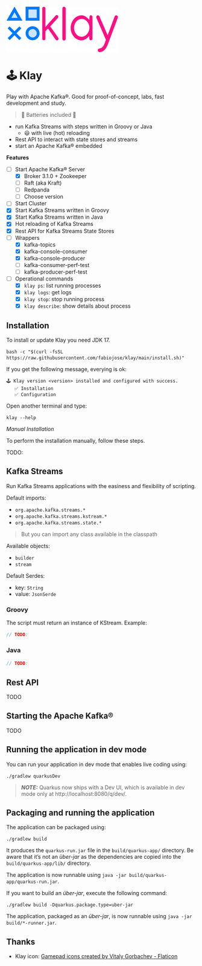 ![Kattlo](./artwork/klay-logo-small.png)

# 🕹️ Klay

Play with Apache Kafka®. Good for proof-of-concept, labs, fast development and study.

> 🔋 Batteries included 🔋

- run Kafka Streams with steps written in Groovy or Java
  - 😃 with live (hot) reloading
- Rest API to interact with state stores and streams
- start an Apache Kafka® embedded

__Features__

- [ ] Start Apache Kafka® Server
  - [x] Broker 3.1.0 + Zookeeper
  - [ ] Raft (aka Kraft)
  - [ ] Redpanda
  - [ ] Choose version
- [ ] Start Cluster
- [x] Start Kafka Streams written in Groovy
- [x] Start Kafka Streams written in Java
- [x] Hot reloading of Kafka Streams
- [x] Rest API for Kafka Streams State Stores
- [ ] Wrappers
  - [x] kafka-topics
  - [x] kafka-console-consumer
  - [x] kafka-console-producer
  - [ ] kafka-consumer-perf-test
  - [ ] kafka-producer-perf-test
- [ ] Operational commands
  - [x] `klay ps`: list running processes
  - [x] `klay logs`: get logs
  - [x] `klay stop`: stop running process
  - [x] `klay describe`: show details about process

## Installation

To install or update Klay you need JDK 17.

```console
bash -c "$(curl -fsSL https://raw.githubusercontent.com/fabiojose/klay/main/install.sh)"
```

If you get the following message, everying is ok:

```console
🕹️ Klay version <version> installed and configured with success.
   ✅ Installation
   ✅ Configuration
```

Open another terminal and type:

```console
klay --help
```

_Manual Installation_

To perform the installation manually, follow these steps.

TODO:

## Kafka Streams

Run Kafka Streams applications with the easiness and flexibility of scripting.

Default imports:

- `org.apache.kafka.streams.*`
- `org.apache.kafka.streams.kstream.*`
- `org.apache.kafka.streams.state.*`

> But you can import any class available in the classpath

Available objects:

- `builder`
- `stream`

Default Serdes:

- key: `String`
- value: `JsonSerde`

### Groovy

The script must return an instance of KStream. Example:

```groovy
// TODO:

```

### Java

```java
// TODO:

```

## Rest API

TODO

## Starting the Apache Kafka®

TODO

## Running the application in dev mode

You can run your application in dev mode that enables live coding using:
```shell script
./gradlew quarkusDev
```

> **_NOTE:_**  Quarkus now ships with a Dev UI, which is available in dev mode only at http://localhost:8080/q/dev/.

## Packaging and running the application

The application can be packaged using:
```shell script
./gradlew build
```
It produces the `quarkus-run.jar` file in the `build/quarkus-app/` directory.
Be aware that it’s not an _über-jar_ as the dependencies are copied into the `build/quarkus-app/lib/` directory.

The application is now runnable using `java -jar build/quarkus-app/quarkus-run.jar`.

If you want to build an _über-jar_, execute the following command:
```shell script
./gradlew build -Dquarkus.package.type=uber-jar
```

The application, packaged as an _über-jar_, is now runnable using `java -jar build/*-runner.jar`.

## Thanks

- Klay icon: <a href="https://www.flaticon.com/free-icons/gamepad" title="gamepad icons">Gamepad icons created by Vitaly Gorbachev - Flaticon</a>
